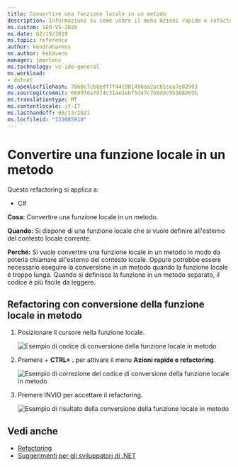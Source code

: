 ```yaml
---
title: Convertire una funzione locale in un metodo
description: Informazioni su come usare il menu Azioni rapide e refactoring per convertire una funzione locale in un metodo.
ms.custom: SEO-VS-2020
ms.date: 02/19/2019
ms.topic: reference
author: kendrahavens
ms.author: kehavens
manager: jmartens
ms.technology: vs-ide-general
ms.workload:
- dotnet
ms.openlocfilehash: 7068c7cb8edf7f44c981496aa2ac81cea7e82903
ms.sourcegitcommit: 68897da7d74c31ae1ebf5d47c7b5ddc9b108265b
ms.translationtype: MT
ms.contentlocale: it-IT
ms.lasthandoff: 08/13/2021
ms.locfileid: "122085910"
---
```

# <a name="convert-a-local-function-to-a-method"></a>Convertire una funzione locale in un metodo

Questo refactoring si applica a:

- C#

**Cosa:** Convertire una funzione locale in un metodo.

**Quando:** Si dispone di una funzione locale che si vuole definire all'esterno del contesto locale corrente.

**Perché:** Si vuole convertire una funzione locale in un metodo in modo da poterla chiamare all'esterno del contesto locale. Oppure potrebbe essere necessario eseguire la conversione in un metodo quando la funzione locale è troppo lunga. Quando si definisce la funzione in un metodo separato, il codice è più facile da leggere.

## <a name="convert-local-function-to-method-refactoring"></a>Refactoring con conversione della funzione locale in metodo

1. Posizionare il cursore nella funzione locale.

    ![Esempio di codice di conversione della funzione locale in metodo](media/convert-local-function-to-method.png)

2. Premere  + **CTRL+ .** per attivare il menu **Azioni rapide e refactoring**.

    ![Esempio di correzione del codice di conversione della funzione locale in metodo](media/convert-local-function-to-method-codefix.png)

2. Premere INVIO per accettare il refactoring.

    ![Esempio di risultato della conversione della funzione locale in metodo](media/convert-local-function-to-method-result.png)

## <a name="see-also"></a>Vedi anche

- [Refactoring](../refactoring-in-visual-studio.md)
- [Suggerimenti per gli sviluppatori di .NET](../csharp-developer-productivity.md)
